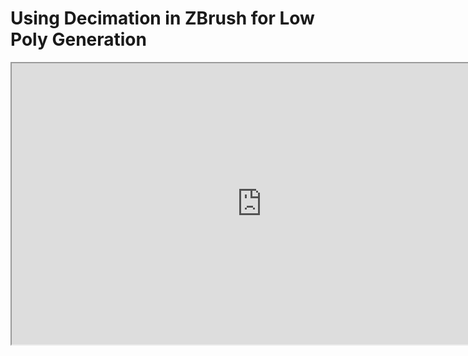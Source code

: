 # Using Decimation in ZBrush for Low Poly Generation

<p><iframe title="YouTube video player" src="https://www.youtube.com/embed/vmS82Q7u6Hg?rel=0" width="800" height="450" allowfullscreen="allowfullscreen" allow="accelerometer; autoplay; clipboard-write; encrypted-media; gyroscope; picture-in-picture"></iframe></p>